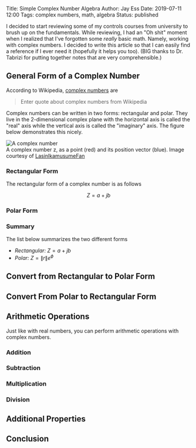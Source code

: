 Title: Simple Complex Number Algebra
Author: Jay Ess
Date: 2019-07-11 12:00
Tags: complex numbers, math, algebra
Status: published


I decided to start reviewing some of my controls courses from university to
brush up on the fundamentals. While reviewing, I had an "Oh shit" moment when I
realized that I've forgotten some *really* basic math. Namely, working with
complex numbers. I decided to write this article so that I can easily find a
reference if I ever need it (hopefully it helps you too). (BIG thanks to Dr.
Tabrizi for putting together notes that are very comprehensible.)

## General Form of a Complex Number

<!-- Check the link -->
According to Wikipedia, [complex numbers](https://wikipedia.org/Complex_Numbers)
are

> Enter quote about complex numbers from Wikipedia

Complex numbers can be written in two forms: rectangular and polar. They live
in the 2-dimensional complex plane with the horizontal axis is called the
"real" axis while the vertical axis is called the "imaginary" axis. The figure
below demonstrates this nicely.

<div class="row">
    <div class="col-sm-12">
        <div class="thumbnail">
            <img src="{static}/img/complex_number.svg"
                 class="img-responsive align-center"
                 alt="A complex number"
                 title="A complex number">
            <div class="caption text-center">
                A complex number z, as a point (red) and its position vector (blue).
                Image courtesy of
                <a href="https://en.wikipedia.org/wiki/Complex_number#/media/File:A_plus_bi.svg">
                    LasinIkamusumeFan
                </a>
            </div>
        </div>
    </div>
</div>

### Rectangular Form

The rectangular form of a complex number is as follows

$$
Z = a + jb
$$

### Polar Form



### Summary

The list below summarizes the two different forms

- *Rectangular:* $Z = a + jb$  <!-- $\text{Z} = \text{a} + \text{jb}$ -->
- *Polar:* $Z = \|r\| e^\phi$ <!-- \| \text{r} \| \text{e} ^{\phi}$ -->

## Convert from Rectangular to Polar Form


## Convert From Polar to Rectangular Form


## Arithmetic Operations

Just like with real numbers, you can perform arithmetic operations with complex
numbers.

### Addition


### Subtraction


### Multiplication


### Division


## Additional Properties


## Conclusion
